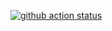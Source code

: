 [![github action status](https://github.com/matveevsa/devops-for-programmers-project-74/actions/workflows/push.yml/badge.svg)](https://actions-badge.atrox.dev/matveevsa/devops-for-programmers-project-74/goto)